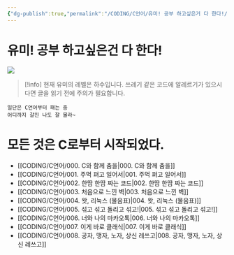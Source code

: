 ```yaml
---
{"dg-publish":true,"permalink":"/CODING/C언어/유미! 공부 하고싶은거 다 한다!/","tags":["gardenEntry"],"noteIcon":"2"}
---
```



# 유미! 공부 하고싶은건 다 한다!

<img src= "https://cdnimage.ebn.co.kr/news/201402/04_659597_1.jpg">

>[!info] 현재 유미의 레벨은 하수입니다.
>쓰레기 같은 코드에 알레르기가 있으시다면
>글을 읽기 전에 주의가 필요합니다.
	
	일단은 C언어부터 패는 중
	어디까지 갈진 나도 잘 몰라~

# 모든 것은 C로부터 시작되었다.
- [[CODING/C언어/000. C와 함께 춤을\|000. C와 함께 춤을]]
- [[CODING/C언어/001. 주먹 펴고 일어서\|001. 주먹 펴고 일어서]]
- [[CODING/C언어/002. 한땀 한땀 짜는 코드\|002. 한땀 한땀 짜는 코드]]
- [[CODING/C언어/003. 처음으로 느낀 벽\|003. 처음으로 느낀 벽]]
- [[CODING/C언어/004. 왓, 리눅스 (물음표)\|004. 왓, 리눅스 (물음표)]]
- [[CODING/C언어/005. 섞고 섞고 돌리고 섞고!\|005. 섞고 섞고 돌리고 섞고!]]
- [[CODING/C언어/006. 너와 나의 마카오톡\|006. 너와 나의 마카오톡]]
- [[CODING/C언어/007. 이게 바로 클래식\|007. 이게 바로 클래식]]
- [[CODING/C언어/008. 공자, 맹자, 노자, 상신 레쓰고\|008. 공자, 맹자, 노자, 상신 레쓰고]]